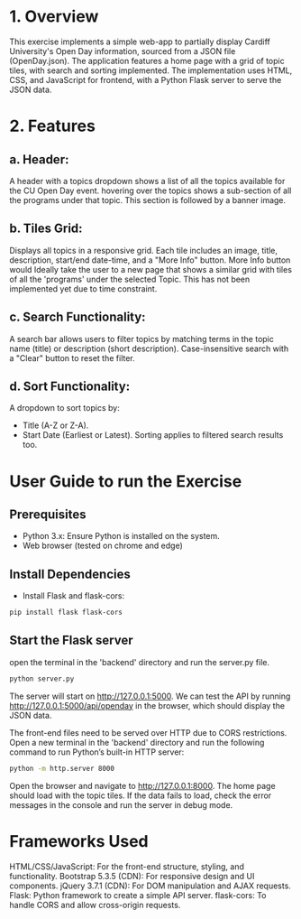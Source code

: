 # 1. Overview
This exercise implements a simple web-app to partially display Cardiff University's Open Day information, sourced from a JSON file (OpenDay.json). The application features a home page with a grid of topic tiles, with search and sorting implemented. The implementation uses HTML, CSS, and JavaScript for frontend, with a Python Flask server to serve the JSON data.

# 2. Features

## a. Header:
A header with a topics dropdown shows a list of all the topics available for the CU Open Day event. hovering over the topics shows a sub-section of all the programs under that topic. This section is followed by a banner image.

## b. Tiles Grid:
Displays all topics in a responsive grid.
Each tile includes an image, title, description, start/end date-time, and a "More Info" button.
More Info button would Ideally take the user to a new page that shows a similar grid with tiles of all the 'programs' under the selected Topic. This has not been implemented yet due to time constraint.

## c. Search Functionality:
A search bar allows users to filter topics by matching terms in the topic name (title) or description (short description).
Case-insensitive search with a "Clear" button to reset the filter.

## d. Sort Functionality:
A dropdown to sort topics by:
* Title (A-Z or Z-A).
* Start Date (Earliest or Latest).
Sorting applies to filtered search results too.

# User Guide to run the Exercise
## Prerequisites
* Python 3.x: Ensure Python is installed on the system.
* Web browser (tested on chrome and edge)

## Install Dependencies
* Install Flask and flask-cors:
```bash
pip install flask flask-cors
```

## Start the Flask server
open the terminal in the 'backend' directory and run the server.py file.
```bash
python server.py
```
The server will start on http://127.0.0.1:5000. We can test the API by running http://127.0.0.1:5000/api/openday in the browser, which should display the JSON data.

The front-end files need to be served over HTTP due to CORS restrictions. Open a new terminal in the 'backend' directory and run the following command to run Python’s built-in HTTP server:
```bash
python -m http.server 8000
```
Open the browser and navigate to http://127.0.0.1:8000. The home page should load with the topic tiles. If the data fails to load, check the error messages in the console and run the server in debug mode.

# Frameworks Used
HTML/CSS/JavaScript: For the front-end structure, styling, and functionality.
Bootstrap 5.3.5 (CDN): For responsive design and UI components.
jQuery 3.7.1 (CDN): For DOM manipulation and AJAX requests.
Flask: Python framework to create a simple API server.
flask-cors: To handle CORS and allow cross-origin requests.